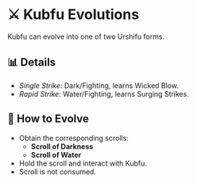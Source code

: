 # ⚔️ Kubfu Evolutions

Kubfu can evolve into one of two Urshifu forms.

## 📊 Details

- _Single Strike_: Dark/Fighting, learns Wicked Blow.
- _Rapid Strike_: Water/Fighting, learns Surging Strikes.

## 🧪 How to Evolve

- Obtain the corresponding scrolls:
  - **Scroll of Darkness**
  - **Scroll of Water**
- Hold the scroll and interact with Kubfu.
- Scroll is not consumed.